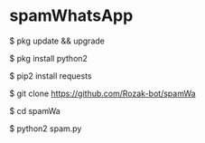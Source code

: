 # spamWhatsApp

$ pkg update && upgrade

$ pkg install python2

$ pip2 install requests

$ git clone https://github.com/Rozak-bot/spamWa

$ cd spamWa

$ python2 spam.py
